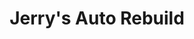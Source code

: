 ---
title: "Jerry's Auto Rebuild"
url: /bainbridge-island/jerrys-auto-rebuild/
shop: Autowerkstatt
---